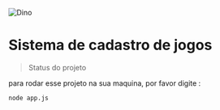 
![Dino](https://user-images.githubusercontent.com/105546408/231560589-e9ce2458-57b9-470d-80ef-d16c5188cdfb.svg)
<h1> Sistema de cadastro de jogos </h1>

>Status do projeto 

para rodar esse projeto na sua maquina, por favor digite :
```
node app.js
```

